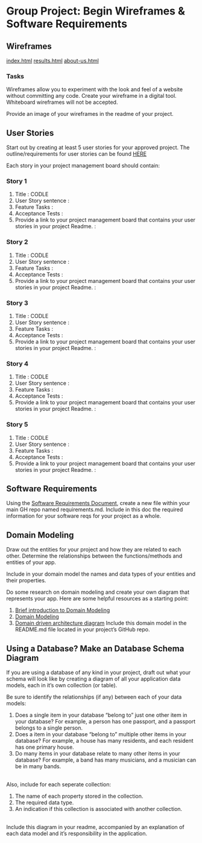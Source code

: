 # Group Project: Begin Wireframes & Software Requirements

## Wireframes

[index.html](http://framebox.org/ApGPN)
[results.html](http://framebox.org/ApGqp)
[about-us.html](http://framebox.org/ApGQb)

### Tasks
Wireframes allow you to experiment with the look and feel of a website without committing any code. Create your wireframe in a digital tool. Whiteboard wireframes will not be accepted.

Provide an image of your wireframes in the readme of your project.

## User Stories
Start out by creating at least 5 user stories for your approved project. The outline/requirements for user stories can be found [HERE](https://codefellows.github.io/common_curriculum/projects/UserStories)

Each story in your project management board should contain:

### Story 1

1. Title : CODLE
2. User Story sentence :
3. Feature Tasks :
4. Acceptance Tests : 
5. Provide a link to your project management board that contains your user stories in your project Readme. : 

### Story 2

1. Title : CODLE
2. User Story sentence :
3. Feature Tasks :
4. Acceptance Tests : 
5. Provide a link to your project management board that contains your user stories in your project Readme. : 

### Story 3

1. Title : CODLE
2. User Story sentence :
3. Feature Tasks :
4. Acceptance Tests : 
5. Provide a link to your project management board that contains your user stories in your project Readme. : 

### Story 4

1. Title : CODLE
2. User Story sentence :
3. Feature Tasks :
4. Acceptance Tests : 
5. Provide a link to your project management board that contains your user stories in your project Readme. : 

### Story 5

1. Title : CODLE
2. User Story sentence :
3. Feature Tasks :
4. Acceptance Tests : 
5. Provide a link to your project management board that contains your user stories in your project Readme. : 



## Software Requirements
Using the [Software Requirements Document](https://codefellows.github.io/common_curriculum/projects/SoftwareReqs), create a new file within your main GH repo named requirements.md. Include in this doc the required information for your software reqs for your project as a whole.

## Domain Modeling
Draw out the entities for your project and how they are related to each other. Determine the relationships between the functions/methods and entities of your app.

Include in your domain model the names and data types of your entities and their properties.

Do some research on domain modeling and create your own diagram that represents your app. Here are some helpful resources as a starting point:

1. [Brief introduction to Domain Modeling](https://olegchursin.medium.com/a-brief-introduction-to-domain-modeling-862a30b38353)
2. [Domain Modeling](https://www.scaledagileframework.com/domain-modeling/)
3. [Domain driven architecture diagram](https://medium.com/nick-tune-tech-strategy-blog/domain-driven-architecture-diagrams-139a75acb578)
Include this domain model in the README.md file located in your project’s GitHub repo.

## Using a Database? Make an Database Schema Diagram
If you are using a database of any kind in your project, draft out what your schema will look like by creating a diagram of all your application data models, each in it’s own collection (or table).

Be sure to identify the relationships (if any) between each of your data models:

1. Does a single item in your database “belong to” just one other item in your database? For example, a person has one passport, and a passport belongs to a single person.
2. Does a item in your database “belong to” multiple other items in your database? For example, a house has many residents, and each resident has one primary house.
3. Do many items in your database relate to many other items in your database? For example, a band has many musicians, and a musician can be in many bands.

<br>
Also, include for each seperate collection:

1. The name of each property stored in the collection.
2. The required data type.
3. An indication if this collection is associated with another collection.

<br>
Include this diagram in your readme, accompanied by an explanation of each data model and it’s responsibility in the application.